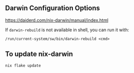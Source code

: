 

## Darwin Configuration Options

https://daiderd.com/nix-darwin/manual/index.html


If `darwin-rebuild` is not available in shell, you can run it with:
```
/run/current-system/sw/bin/darwin-rebuild <cmd>
```

## To update nix-darwin
`nix flake update`